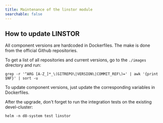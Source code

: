 ```yaml
---
title: Maintenance of the linstor module 
searchable: false
---
```


How to update LINSTOR
---------------------

All component versions are hardcoded in Dockerfiles.
The make is done from the official Github repositories.

To get a list of all repositories and current versions, go to the `./images` directory and run:

```shell
grep -r '^ARG [A-Z_]*_\(GITREPO\|VERSION\|COMMIT_REF\)=' | awk '{print $NF}' | sort -u
```

To update component versions, just update the corresponding variables in Dockerfiles.

After the upgrade, don't forget to run the integration tests on the existing devel-cluster:

```shell
helm -n d8-system test linstor
```
